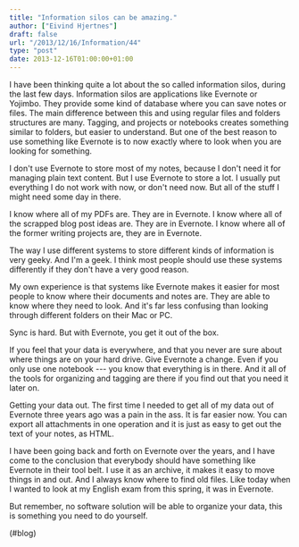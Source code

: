 ```yaml
---
title: "Information silos can be amazing."
author: ["Eivind Hjertnes"]
draft: false
url: "/2013/12/16/Information/44"
type: "post"
date: 2013-12-16T01:00:00+01:00
---
```


I have been thinking quite a lot about the so called information silos,
during the last few days. Information silos are applications like
Evernote or Yojimbo. They provide some kind of database where you can
save notes or files. The main difference between this and using regular
files and folders structures are many. Tagging, and projects or
notebooks creates something similar to folders, but easier to
understand. But one of the best reason to use something like Evernote is
to now exactly where to look when you are looking for something.

I don't use Evernote to store most of my notes, because I don't need it
for managing plain text content. But I use Evernote to store a lot. I
usually put everything I do not work with now, or don't need now. But
all of the stuff I might need some day in there.

I know where all of my PDFs are. They are in Evernote. I know where all
of the scrapped blog post ideas are. They are in Evernote. I know where
all of the former writing projects are, they are in Evernote.

The way I use different systems to store different kinds of information
is very geeky. And I'm a geek. I think most people should use these
systems differently if they don't have a very good reason.

My own experience is that systems like Evernote makes it easier for most
people to know where their documents and notes are. They are able to
know where they need to look. And it's far less confusing than looking
through different folders on their Mac or PC.

Sync is hard. But with Evernote, you get it out of the box.

If you feel that your data is everywhere, and that you never are sure
about where things are on your hard drive. Give Evernote a change. Even
if you only use one notebook --- you know that everything is in there.
And it all of the tools for organizing and tagging are there if you find
out that you need it later on.

Getting your data out. The first time I needed to get all of my data out
of Evernote three years ago was a pain in the ass. It is far easier now.
You can export all attachments in one operation and it is just as easy
to get out the text of your notes, as HTML.

I have been going back and forth on Evernote over the years, and I have
come to the conclusion that everybody should have something like
Evernote in their tool belt. I use it as an archive, it makes it easy to
move things in and out. And I always know where to find old files. Like
today when I wanted to look at my English exam from this spring, it was
in Evernote.

But remember, no software solution will be able to organize your data,
this is something you need to do yourself.

(#blog)
